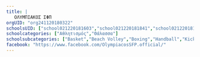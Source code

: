 ```yaml
---
title: |
   ΟΛΥΜΠΙΑΚΟΣ ΣΦΠ
orgUID: "org241120180322"
schoolsUID: ["school021220181603","school021220181841","school021220181812","school021220181744","school021220181758","school021220181729","school021220181827","school021220181700","school021220181715","school021220181646","school021220181632","school021220181617","school021220181910","school021220181856","school021220181548"]
schoolcategories: ["Αθλητισμός","Θάλασσα"]
schoolsubcategories: ["Basket","Beach Volley","Boxing","Handball","Kick Boxing","Ping Pong","Tae Kwon Do","Volley","Ιστιοπλοϊα","Κάνοε-Καγιάκ","Κολύμβηση","Κωπηλασία","Πάλη","Πόλο","Στίβος"]
facebook: "https://www.facebook.com/OlympiacosSFP.official/"
---
```


